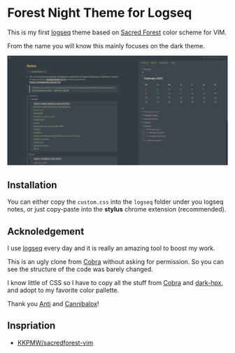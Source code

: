 # Forest Night Theme for Logseq

This is my first [logseq](logseq.com) theme based on [Sacred Forest](https://github.com/karoliskoncevicius/sacredforest-vim) color scheme for VIM.

From the name you will know this mainly focuses on the dark theme.

![screenshot](screenshot.png)


## Installation

You can either copy the `custom.css` into the `logseq` folder under you logseq notes, or just copy-paste into the **stylus** chrome extension (recommended).

## Acknoledgement

I use [logseq](logseq.com) every day and it is really an amazing tool to boost my work. 

This is an ugly clone from [Cobra](https://github.com/santiyounger/Cobra) without asking for permission. So you can see the structure of the code was barely changed. 

I know little of CSS so I have to copy all the stuff from [Cobra](https://github.com/santiyounger/Cobra) and [dark-hpx](https://github.com/cannibalox/logseq-dark-hpx), and adopt to my favorite color pallette. 

Thank you [Anti](https://github.com/santiyounger) and [Cannibalox](https://github.com/cannibalox)!

## Inspriation

- [KKPMW/sacredforest-vim](https://github.com/karoliskoncevicius/sacredforest-vim)